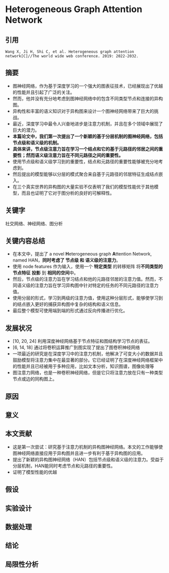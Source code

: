 # Heterogeneous Graph Attention Network

## 引用

```
Wang X, Ji H, Shi C, et al. Heterogeneous graph attention network[C]//The world wide web conference. 2019: 2022-2032.
```



## 摘要

- 图神经网络，作为基于深度学习的一个强大的图表征技术，已经展现出了优越的性能并且引起了广泛的关注。
- 然而，他并没有充分地考虑到图神经网络中的包含不同类型节点和连接的异构图。
- 异构性和丰富的语义知识对于异构图来设计一个图神经网络带来了巨大的挑战。
- 最近，深度学习中最令人兴奋地进步是注意力机制，并且在多个领域中展现了巨大的潜力。
- **本篇论文中，我们第一次提出了一个新颖的基于分层机制的图神经网络，包括节点级和语义级的机制。**
- **具体来讲，节点级注意力旨在学习一个结点和它的基于元路径的邻居之间的重要性；然而语义级注意力旨在不同元路径之间的重要性。**
- 使用节点级和语义级学习到的重要性，结点和元路径的重要性能够被充分地考虑到。
- 然后提出的模型能够以分层的模式聚合来自基于元路径的邻居特征生成结点嵌入。
- 在三个真实世界的异构图的大量实验不仅表明了我们的模型性能优于其他模型，而且也证明了它对于图分析的良好的可解释性。



## 关键字

社交网络、神经网络、图分析





## 关键内容总结

- 在本文中，提出了 a novel **H**eterogeneous graph **A**ttention Network, named HAN，**同时考虑了 节点级 和 语义级的注意力**。
- 使用 node features 作为输入，使用一个 **特定类型** 的转移矩阵 将**不同类型的节点特征** **投影** 到 **相同的空间**中。
- 然后，节点级的注意力旨在学习结点和他的元路径邻居的注意力值。然而，不同语义级的注意力旨在学习异构图中针对特定的任务的不同元路径的注意力值。
- 使用分层的形式，学习到两级的注意力值，使用这种分层形式，能够使学习到的结点嵌入更好的捕获异构图中复杂的结构和语义信息。
- 最后整个模型可使用端到端的形式通过反向传播进行优化。





## 发展状况

- [10, 20, 24] 利用深度神经网络基于节点特征和图结构学习节点的表征。
- [6, 14, 18] 通过将卷积运算推广到图实现了提出了图卷积神经网络
- 一项最近的研究是在深度学习中的注意力机制，他解决了可变大小的数据并且鼓励模型将注意力集中在最显著的部分。它已经证明了在深度神经网络框架中的性能并且已经被用于多种应用，比如文本分析，知识图谱，图像处理等
- 图注意力网络，也是一种卷积神经网络，但是它只将注意力放在只有一种类型节点或边的同构图上。



## 原因





## 意义







## 本文贡献

- 这是第一次尝试：研究基于注意力机制的异构图神经网络。本文的工作能够使图神经网络直接应用于异构图并且进一步有利于基于异构图的应用。
- 提出了新颖的异构图神经网络（HAN）包括节点级和语义级的注意力。受益于分层机制，HAN能同时考虑节点和元路径的重要性。
- 证明了模型性能的优越







## 假设





## 实验设计







## 数据处理







## 结论





## 局限性分析

































